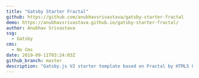 ```yaml
---
title: "Gatsby Starter Fractal"
github: https://github.com/anubhavsrivastava/gatsby-starter-fractal
demo: https://anubhavsrivastava.github.io/gatsby-starter-fractal/
author: Anubhav Srivastava
ssg:
  - Gatsby
cms:
  - No Cms
date: 2019-09-11T03:24:03Z
github_branch: master
description: "Gatsby.js V2 starter template based on Fractal by HTML5 UP"
---
```

